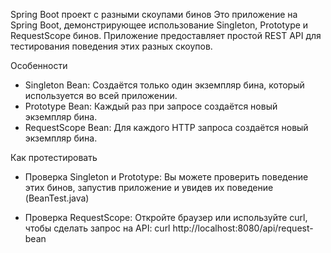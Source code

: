 Spring Boot проект с разными скоупами бинов
Это приложение на Spring Boot, демонстрирующее использование Singleton, Prototype и RequestScope бинов. Приложение предоставляет простой REST API для тестирования поведения этих разных скоупов.

Особенности
- Singleton Bean: Создаётся только один экземпляр бина, который используется во всей приложении.
- Prototype Bean: Каждый раз при запросе создаётся новый экземпляр бина.
- RequestScope Bean: Для каждого HTTP запроса создаётся новый экземпляр бина.

Как протестировать
- Проверка Singleton и Prototype: Вы можете проверить поведение этих бинов, запустив приложение и увидев их поведение (BeanTest.java)

- Проверка RequestScope: Откройте браузер или используйте curl, чтобы сделать запрос на API:
curl http://localhost:8080/api/request-bean

